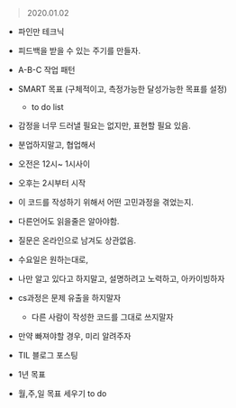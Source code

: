 > 2020.01.02

- 파인만 테크닉
- 피드백을 받을 수 있는 주기를 만들자.
- A-B-C 작업 패턴

- SMART 목표 (구체적이고, 측정가능한 달성가능한 목표를 설정)
  - to do list

- 감정을 너무 드러낼 필요는 없지만, 표현할 필요 있음.
- 분업하지말고, 협업해서 
- 오전은 12시~ 1시사이
- 오후는 2시부터 시작
- 이 코드를 작성하기 위해서 어떤 고민과정을 겪었는지.
- 다른언어도 읽을줄은 알아야함.
- 질문은 온라인으로 남겨도 상관없음.

- 수요일은 원하는대로, 
- 나만 알고 있다고 하지말고, 설명하려고 노력하고, 아카이빙하자

- cs과정은 문제 유출을 하지말자
  - 다른 사람이 작성한 코드를 그대로 쓰지말자

- 만약 빠져야할 경우, 미리 알려주자
- TIL 블로그 포스팅
- 1년 목표
- 월,주,일 목표 세우기 to do

